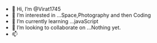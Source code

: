 - 👋 Hi, I’m @Virat1745
- 👀 I’m interested in ...Space,Photography and then Coding
- 🌱 I’m currently learning ...javaScript
- 💞️ I’m looking to collaborate on ...Nothing yet.
- 📫 
